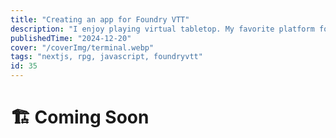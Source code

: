 ```yaml
---
title: "Creating an app for Foundry VTT"
description: "I enjoy playing virtual tabletop. My favorite platform for this, Foundry, has extensive API and allows for creative expansions to its capabilities"
publishedTime: "2024-12-20"
cover: "/coverImg/terminal.webp"
tags: "nextjs, rpg, javascript, foundryvtt"
id: 35
---
```


# 🏗️ Coming Soon
